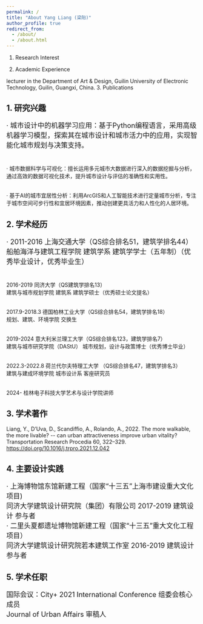 ```yaml
---
permalink: /
title: "About Yang Liang (梁阳)"
author_profile: true
redirect_from: 
  - /about/
  - /about.html
---
```




1. Research Interest

2. Academic Experience

lecturer in the Department of Art & Design, Guilin University of Electronic Technology, Guilin, Guangxi, China. 
3. Publications



## **1. 研究兴趣**

<p style="font-size: 18px;">·  城市设计中的机器学习应用：基于Python编程语言，采用高级机器学习模型，探索其在城市设计和城市活力中的应用，实现智能化城市规划与决策支持。<br><br>

·  城市数据科学与可视化：擅长运用多元城市大数据进行深入的数据挖掘与分析，通过高效的数据可视化技术，提升城市设计与评估的准确性和实用性。<br><br>

·  基于AI的城市宜居性分析：利用ArcGIS和人工智能技术进行定量城市分析，专注于城市空间可步行性和宜居环境因素，推动创建更具活力和人性化的人居环境。</p>

## **2. 学术经历**

<p style="font-size: 18px;">
· 2011-2016 上海交通大学（QS综合排名51，建筑学排名44）<br>
            船舶海洋与建筑工程学院 建筑学系 建筑学学士（五年制）（优秀毕业设计，优秀毕业生）<br><br>
  
2016-2019 同济大学（QS建筑学排名13）<br>
建筑与城市规划学院 建筑系 建筑学硕士（优秀硕士论文提名）<br><br>

2017.9-2018.3 德国柏林工业大学（QS综合排名54，建筑学排名18）<br>
规划、建筑、环境学院 交换生<br><br>

2019-2024 意大利米兰理工大学（QS综合排名123，建筑学排名7）<br>
建筑与城市研究学院（DAStU） 城市规划，设计与政策博士（优秀博士毕业）<br><br>

2022.3-2022.8 荷兰代尔夫特理工大学 （QS综合排名47，建筑学排名3）<br>
建筑与建成环境学院 城市设计系 客座研究员<br><br>

2024-     桂林电子科技大学艺术与设计学院讲师 </p>

## **3. 学术著作**

Liang, Y., D’Uva, D., Scandiffio, A., Rolando, A., 2022. The more walkable, the more livable? -- can urban attractiveness improve urban vitality? Transportation Research Procedia 60, 322–329. https://doi.org/10.1016/j.trpro.2021.12.042

## **4. 主要设计实践**
<p style="font-size: 18px;">·  上海博物馆东馆新建工程（国家“十三五”上海市建设重大文化项目)<br>
    同济大学建筑设计研究院（集团）有限公司 2017-2019 建筑设计 参与者<br>
·  二里头夏都遗址博物馆新建工程（国家“十三五”重大文化工程项目）<br>
    同济大学建筑设计研究院若本建筑工作室 2016-2019 建筑设计 参与者</p>

## **5. 学术任职**
<p style="font-size: 18px;">国际会议：City+ 2021 International Conference 组委会核心成员<br>
Journal of Urban Affairs 审稿人</p>
